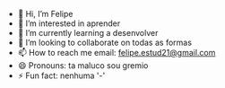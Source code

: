 - 👋 Hi, I’m Felipe
- 👀 I’m interested in aprender
- 🌱 I’m currently learning a desenvolver
- 💞️ I’m looking to collaborate on todas as formas
- 📫 How to reach me email: felipe.estud21@gmail.com
- 😄 Pronouns: ta maluco sou gremio 
- ⚡ Fun fact: nenhuma '-'

<!---
fefe0412/fefe0412 is a ✨ special ✨ repository because its `README.md` (this file) appears on your GitHub profile.
You can click the Preview link to take a look at your changes.
--->
